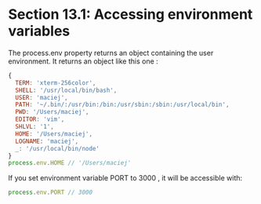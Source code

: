 # Section 13.1: Accessing environment variables

The process.env property returns an object containing the user environment.
It returns an object like this one :
```js
{
  TERM: 'xterm-256color',
  SHELL: '/usr/local/bin/bash',
  USER: 'maciej',
  PATH: '~/.bin/:/usr/bin:/bin:/usr/sbin:/sbin:/usr/local/bin',
  PWD: '/Users/maciej',
  EDITOR: 'vim',
  SHLVL: '1',
  HOME: '/Users/maciej',
  LOGNAME: 'maciej',
  _: '/usr/local/bin/node'
}
process.env.HOME // '/Users/maciej'
```

If you set environment variable PORT to 3000 , it will be accessible with:
```js
process.env.PORT // 3000
```